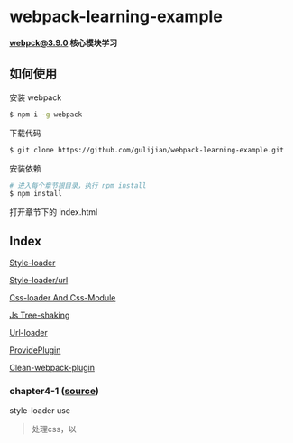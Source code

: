 # webpack-learning-example

**webpck@3.9.0 核心模块学习**

## 如何使用

安装 webpack

```bash
$ npm i -g webpack
```

下载代码

```bash
$ git clone https://github.com/gulijian/webpack-learning-example.git
```

安装依赖

```bash
# 进入每个章节根目录，执行 npm install 
$ npm install 
```

打开章节下的 index.html

## Index

[Style-loader](https://github.com/gulijian/webpack-learning-example/blob/master/README.md#chapter4-1-source)

[Style-loader/url](https://github.com/gulijian/webpack-learning-example/blob/master/README.md#chapter4-2-source)

[Css-loader And Css-Module](https://github.com/gulijian/webpack-learning-example/blob/master/README.md#chapter4-3-source)

[Js Tree-shaking](https://github.com/gulijian/webpack-learning-example/blob/master/README.md#chapter5-1-source)

[Url-loader](https://github.com/gulijian/webpack-learning-example/blob/master/README.md#chapter6-1-source)

[ProvidePlugin](https://github.com/gulijian/webpack-learning-example/blob/master/README.md#chapter7-1-source)

[Clean-webpack-plugin](https://github.com/gulijian/webpack-learning-example/blob/master/README.md#chapter8-1-source)

### chapter4-1 ([source](https://github.com/gulijian/webpack-learning-example/tree/master/chapter4-1))

style-loader use

> 处理css，以<style>标签形式引入css

##### app.js

```js
import './css/app.css'
```

##### app.css

```Css
html {
    background: #00bcd4b5;
}
```

##### index.html

```html
<!DOCTYPE html>
<html lang="en">
<body>
    <script src="./dist/app.bundle.js"></script>
</body>
</html>
```

##### webpack.config.js

```Js
var path = require('path')

module.exports = {
    entry: {
        'app': './src/app.js'
    },

    output: {
        path: path.resolve(__dirname,'./dist/'),
        filename: '[name].bundle.js'
    },

    module: {
        rules: [
            {
                test: /\.css$/,
                use: [
                    {
                        loader: 'style-loader'
                    },
                    {
                        loader: 'css-loader'
                    }
                ]
            }
        ]
    }
}
```

### chapter4-2 ([source](https://github.com/gulijian/webpack-learning-example/tree/master/chapter4-2))

style-loader/url use

> 处理css，以<link>标签形式引入css

##### app.js

```Js
import './css/app.css'
```

##### app.css

```Css
html {
    background: #00bcd4b5;   
}

#styleLoaderUrl {
    font-size: 30px;
    color: white;
    text-align: center;
}
```

#### index.html

```Html
<!DOCTYPE html>
<html lang="en">
<body>
    <span id="styleLoaderUrl"> hello style-loader/url</span>
    <script src="./dist/app.bundle.js"></script>
</body>
</html>
```

##### webpak.config.js

````Js
var path = require('path')

module.exports = {
    entry: {
        'app': './src/app.js'
    },

    output: {
        path: path.resolve(__dirname,'./dist/'),
        publicPath: './dist/',
        filename: '[name].bundle.js'
    },

    module: {
        rules: [
            {
                test: /\.css$/,
                use: [
                    {
                        loader: 'style-loader/url'
                    },
                    {
                        loader: 'file-loader'
                    }
                ]
            }
        ]
    }
}
````

### chapter4-3 ([source](https://github.com/gulijian/webpack-learning-example/tree/master/chapter4-3))

css-loader and css-module use

> 处理css，支持 css-module 形式

##### app.js

```js
import app1 from './css/app1.css'

import app2 from  './css/app2.css'

var app = document.getElementById('app');

// 使用样式
app.innerHTML = '<div class = "'+app1.box+'"></div>'
```

##### app1.css

```css
.box {
    composes: borderBox from './app2.css';
    height: 200px;
    width: 200px;
    border-radius: 4px;
    background: #76d4e0ab;
    margin: 0 auto;
}
```

##### app2.css

```Css
.borderBox {
    border: 4px solid #e87ff5;
}
```

##### index.html

```html
<!DOCTYPE html>
<html lang="en">
<body>
    <div id="app"></div>
    <script src="./dist/app.bundle.js"></script>
</body>
</html>
```

##### webpack.config.js

```Js
var path = require('path')

module.exports = {
    entry: {
        'app': './src/app.js'
    },

    output: {
        path: path.resolve(__dirname,'./dist/'),
        filename: '[name].bundle.js'
    },

    module: {
        rules: [
            {
                test: /\.css$/,
                use: [
                    {
                        loader: 'style-loader'
                    },
                    {
                        loader: 'css-loader',
                        options: {
                            minimize: true,  // 启用压缩
                            modules: true    // 启用 css module
                        }
                    }
                ]
            }
        ]
    }
}	
```

### chapter5-1 ([source](https://github.com/gulijian/webpack-learning-example/tree/master/chapter5-1))

UglifyJsPlugin  use

> 使用 **UglifyJsPlugin** 插件； 不打包没有使用的 js

##### util.js

```Js
export function a (){
    return 'this is a';
}

export function b (){
    return 'this is b';
}

export function c (){
    return 'this is c';
}
```

##### app.js

```Js
import { a } from './common/util.js'

console.log(a())
```

##### index.html

```Html
<!DOCTYPE html>
<html lang="en">
<body>
    <script src="./dist/app.bundle.js"></script>
</body>
</html>
```

#####  webpack.config.js

```Js
var webpack = require('webpack')
var path = require('path')

module.exports = {
    entry: {
        'app': './src/app.js',
        
    },

    output: {
        path: path.resolve(__dirname,'./dist/'),
        filename: '[name].bundle.js'
    },

    plugins: [
        new webpack.optimize.UglifyJsPlugin()
    ]
}
```

> app.js 中只使用了 util.js 中的 a 函数 打包的时候只会打包 a 函数；因为 b 和  c 函数没有使用到，则不会被打包

### chapter6-1 ([source](https://github.com/gulijian/webpack-learning-example/tree/master/chapter6-1))

url-loader use

> 图片文件处理

##### app.js

```Js
var img1 = document.getElementById('img1')
var img2 = document.getElementById('img2')

img1.src = require('./assets/img1.jpg')
img2.src = require('./assets/img2.png')
```

##### index.html

```html
<!DOCTYPE html>
<html lang="en">
<body>
     <!-- size < 30kb -->
     <img id="img1"/>
     <!-- size > 30kb -->
     <img id="img2">
     <script src="./dist/app.bundle.js"></script>
</body>
</html>
```

##### webpack.config.js

```js
var path = require('path')

module.exports = {

    entry: {
        'app': './src/app.js',
    },

    output: {
        path: path.resolve(__dirname,'./dist/'),
        filename: '[name].bundle.js'
    },

    module: {
        rules: [
            {
                test: /\.(png|jpg|jpeg|gif)$/,
                use: [
                    {
                        loader:'url-loader',
                        options: {
                            limit: 30000
                        }
                    }
                ]
            }
        ]
    }
}
```

> 图片 小于 30kb 会变成base64编码，大于 30kb 会生成图片地址

```html
<img id="img1" src="6443347e97d394b23b05746b2fe41cd1.jpg">
<img id="img2" src="data:image/png;base64,iVBORw0KGgoAXBIWXMAAC4jAAAuIwF4pT92AAAKTWlD"/>
```

### chapter7-1 ([source](https://github.com/gulijian/webpack-learning-example/tree/master/chapter7-1))

ProvidePlugin use

> 处理第三方 JS 库，方式一：（ jquery 作为npm的一个module）

##### app.js

```js
$('#app').append('hello jquery')
```

##### index.html

```html
<!DOCTYPE html>
<html lang="en">
<body>
    <div id="app"></div>
    <script src="./dist/app.bundle.js"></script>
</body>
</html>
```

##### webpack.config.js

```js
var path = require('path')
var webpack = require('webpack')

module.exports = {
    entry: {
        'app': './src/app.js',
    },

    output: {
        path: path.resolve(__dirname,'./dist/'),
        filename: '[name].bundle.js'
    },

    plugins: [
        new webpack.ProvidePlugin({
            $: 'jquery'
        })
    ]
}
```

### chapter7-2 ([source](https://github.com/gulijian/webpack-learning-example/tree/master/chapter7-2))

> 处理第三方 JS 库，方式二：（引入本地的 jquery 库）

##### app.js

```js
$('#app').append('hello jquery')
```

##### index.html

```html
<!DOCTYPE html>
<html lang="en">
<body>
    <div id="app"></div>
    <script src="./dist/app.bundle.js"></script>
</body>
</html>
```

##### webpack.config.js

```js
var path = require('path')
var webpack = require('webpack')

module.exports = {
    entry: {
        'app': './src/app.js',
    },

    output: {
        path: path.resolve(__dirname,'./dist/'),
        filename: '[name].bundle.js'
    },

    // 注意 jquery$ 的名字 要和 ProvidePlugin 插件中配置的名称（jquery）保持一致
    resolve: {
        alias: {
            jquery$: path.resolve(__dirname,'src/libs/jquery.min.js')
        }
    },

    plugins: [
        new webpack.ProvidePlugin({
            $: 'jquery'
        })
    ]
}
```

> 如果 jquery 在CDN上，直接引入即可

### chapter8-1 ([source](https://github.com/gulijian/webpack-learning-example/tree/master/chapter8-1))

clean-webpack-plugin use

> 每次打包清除原先的打包目录

##### app.js

```js
var app = document.getElementById('app')

app.innerHTML = '<h1>使用 clean-webpack-plugin 插件，可以每次打包清除原先的打包目录</h1>'
```

##### index.html

```html
<!DOCTYPE html>
<html lang="en">
<body>
    <span id="app"></span>
    <script src="./dist/app.bundle.js"></script>
</body>
</html>
```

##### webpack.config.js

```js
var path = require('path')
var CleanWebpackPlugin = require('clean-webpack-plugin')

module.exports = {
    entry: {
        'app': './src/app.js',
    },

    output: {
        path: path.resolve(__dirname,'./dist/'),
        filename: '[name].bundle.js'
    },

    plugins: [
       new CleanWebpackPlugin([
           'dist'
       ])
    ]
}
```





























